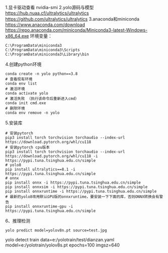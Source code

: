 1.显卡驱动查看 nvidia-smi 
2.yolo源码与模型 https://hub.nuaa.cf/ultralytics/ultralytics https://github.com/ultralytics/ultralytics 
3.anaconda和miniconda https://www.anaconda.com/download https://repo.anaconda.com/miniconda/Miniconda3-latest-Windows-x86_64.exe
环境变量：
```
C:\ProgramData\miniconda3 
C:\ProgramData\miniconda3\Scripts 
C:\ProgramData\miniconda3\Library\bin 
```


4.创建python环境 

```shell
conda create -n yolo python==3.8 
# 查看现有环境
conda env list
# 激活环境 
conda activate yolo
# 激活失败 （执行该命令后重新进入cmd）
conda init cmd.exe 
# 删除环境 
conda env remove -n yolo
```

5.安装库 

```shell
# 安装pytorch
pip3 install torch torchvision torchaudio --index-url https://download.pytorch.org/whl/cu118
# 安装pytorch cpu版本
pip3 install torch torchvision torchaudio --index-url https://download.pytorch.org/whl/cu118 -i https://pypi.tuna.tsinghua.edu.cn/simple
# yolo8
pip install ultralytics==8.1 -i https://pypi.tuna.tsinghua.edu.cn/simple
# onnx
pip install onnx -i https://pypi.tuna.tsinghua.edu.cn/simple
pip install onnxsim -i https://pypi.tuna.tsinghua.edu.cn/simple
pip install onnxruntime -i https://pypi.tuna.tsinghua.edu.cn/simple
# 最新的yolo8改用默认GPU版的onnxruntime，要安装一下下面的库，否则ONNX转换会有警告
pip install onnxruntime-gpu -i https://pypi.tuna.tsinghua.edu.cn/simple
```

6、推理检测
```shell
yolo predict model=yolov8n.pt source=test.jpg
```


yolo detect train data=e:/yolotrain/test/dianzan.yaml model=e:/yolotrain/yolov8s.pt epochs=100 imgsz=640